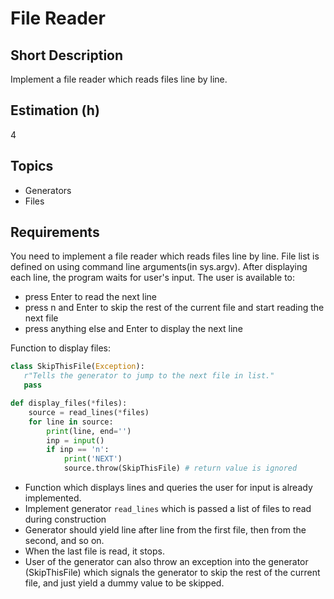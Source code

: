 # File Reader

## Short Description

Implement a file reader which reads files line by line.

## Estimation (h)

4

## Topics

* Generators
* Files

## Requirements

You need to implement a file reader which reads files line by line. File list is defined on using command line
arguments(in sys.argv). After displaying each line, the program waits for user's input. The user is available to:

* press Enter to read the next line
* press n and Enter to skip the rest of the current file and start reading the next file
* press anything else and Enter to display the next line

Function to display files:

```python
class SkipThisFile(Exception):
   r"Tells the generator to jump to the next file in list."
   pass

def display_files(*files):
    source = read_lines(*files)
    for line in source:
        print(line, end='')
        inp = input()
        if inp == 'n':
            print('NEXT')
            source.throw(SkipThisFile) # return value is ignored
```

* Function which displays lines and queries the user for input is already implemented.
* Implement generator `read_lines` which is passed a list of files to read during construction
* Generator should yield line after line from the first file, then from the second, and so on.
* When the last file is read, it stops.
* User of the generator can also throw an exception into the generator (SkipThisFile) which signals the generator to
    skip the rest of the current file, and just yield a dummy value to be skipped.
